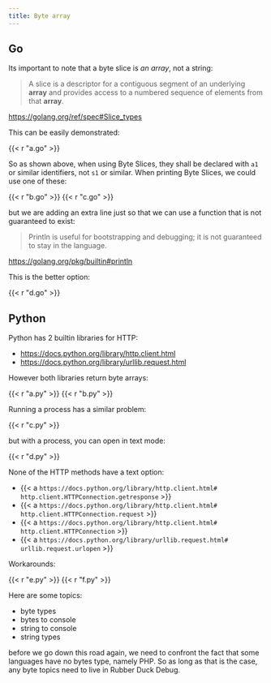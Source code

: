 ```yaml
---
title: Byte array
---
```


## Go

Its important to note that a byte slice is *an array*, not a string:

> A slice is a descriptor for a contiguous segment of an underlying **array**
> and provides access to a numbered sequence of elements from that **array**.

<https://golang.org/ref/spec#Slice_types>

This can be easily demonstrated:

{{< r "a.go" >}}

So as shown above, when using Byte Slices, they shall be declared with `a1` or
similar identifiers, not `s1` or similar. When printing Byte Slices, we could
use one of these:

{{< r "b.go" >}}
{{< r "c.go" >}}

but we are adding an extra line just so that we can use a function that is not
guaranteed to exist:

> Println is useful for bootstrapping and debugging; it is not guaranteed to
> stay in the language.

<https://golang.org/pkg/builtin#println>

This is the better option:

{{< r "d.go" >}}

## Python

Python has 2 builtin libraries for HTTP:

- <https://docs.python.org/library/http.client.html>
- <https://docs.python.org/library/urllib.request.html>

However both libraries return byte arrays:

{{< r "a.py" >}}
{{< r "b.py" >}}

Running a process has a similar problem:

{{< r "c.py" >}}

but with a process, you can open in text mode:

{{< r "d.py" >}}

None of the HTTP methods have a text option:

- {{< a `https://docs.python.org/library/http.client.html#
   http.client.HTTPConnection.getresponse` >}}
- {{< a `https://docs.python.org/library/http.client.html#
   http.client.HTTPConnection.request` >}}
- {{< a `https://docs.python.org/library/http.client.html#
   http.client.HTTPConnection` >}}
- {{< a `https://docs.python.org/library/urllib.request.html#
   urllib.request.urlopen` >}}

Workarounds:

{{< r "e.py" >}}
{{< r "f.py" >}}

Here are some topics:

- byte types
- bytes to console
- string to console
- string types

before we go down this road again, we need to confront the fact that some
languages have no bytes type, namely PHP. So as long as that is the case, any
byte topics need to live in Rubber Duck Debug.
